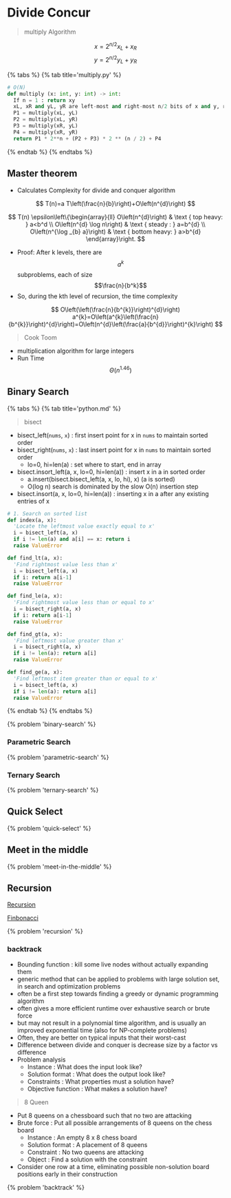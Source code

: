 # Divide Concur

> multiply Algorithm

$$ x = 2^{n/2}x_L + x_R $$
$$ y = 2^{n/2}y_L + y_R $$

{% tabs %}
{% tab title='multiply.py' %}

```py
# O(N)
def multiply (x: int, y: int) -> int:
  If n = 1 : return xy
  xL, xR and yL, yR are left-most and right-most n/2 bits of x and y, respectively.
  P1 = multiply(xL, yL)
  P2 = multiply(xL, yR)
  P3 = multiply(xR, yL)
  P4 = multiply(xR, yR)
  return P1 * 2**n + (P2 + P3) * 2 ** (n / 2) + P4
```

{% endtab %}
{% endtabs %}

## Master theorem

* Calculates Complexity for divide and conquer algorithm

$$
T(n)=a T\left(\frac{n}{b}\right)+O\left(n^{d}\right)
$$

$$
T(n) \epsilon\left\{\begin{array}{ll}
O\left(n^{d}\right) & \text { top heavy: } a<b^d \\
O\left(n^{d} \log n\right) & \text { steady : } a=b^{d} \\
O\left(n^{\log _{b} a}\right) & \text { bottom heavy: } a>b^{d}
\end{array}\right.
$$

* Proof: After k levels, there are $$a^k$$ subproblems, each of size $$\frac{n}{b^k}$$
* So, during the kth level of recursion, the time complexity

$$
O\left(\left(\frac{n}{b^{k}}\right)^{d}\right) a^{k}=O\left(a^{k}\left(\frac{n}{b^{k}}\right)^{d}\right)=O\left(n^{d}\left(\frac{a}{b^{d}}\right)^{k}\right)
$$

> Cook Toom

* multiplication algorithm for large integers
* Run Time $$ Θ(n^{1.46}) $$

## Binary Search

{% tabs %}
{% tab title='python.md' %}

> bisect

* bisect_left(`nums`, `x`) : first insert point for x in `nums` to maintain sorted order
* bisect_right(`nums`, `x`) : last insert point for x in `nums` to maintain sorted order
  * lo=0, hi=len(a) : set where to start, end in array
* bisect.insort_left(a, x, lo=0, hi=len(a)) : insert x in a in sorted order
  * a.insert(bisect.bisect_left(a, x, lo, hi), x) (a is sorted)
  * O(log n) search is dominated by the slow O(n) insertion step
* bisect.insort(a, x, lo=0, hi=len(a)) : inserting x in a after any existing entries of x

```py
# 1. Search on sorted list
def index(a, x):
  'Locate the leftmost value exactly equal to x'
  i = bisect_left(a, x)
  if i != len(a) and a[i] == x: return i
  raise ValueError

def find_lt(a, x):
  'Find rightmost value less than x'
  i = bisect_left(a, x)
  if i: return a[i-1]
  raise ValueError

def find_le(a, x):
  'Find rightmost value less than or equal to x'
  i = bisect_right(a, x)
  if i: return a[i-1]
  raise ValueError

def find_gt(a, x):
  'Find leftmost value greater than x'
  i = bisect_right(a, x)
  if i != len(a): return a[i]
  raise ValueError

def find_ge(a, x):
  'Find leftmost item greater than or equal to x'
  i = bisect_left(a, x)
  if i != len(a): return a[i]
  raise ValueError
```

{% endtab %}
{% endtabs %}

{% problem 'binary-search' %}

### Parametric Search

{% problem 'parametric-search' %}

### Ternary Search

{% problem 'ternary-search' %}

## Quick Select

{% problem 'quick-select' %}

## Meet in the middle

{% problem 'meet-in-the-middle' %}

## Recursion

[Recursion](https://www.youtube.com/watch?v=kx6DfrYfWnQ)

[Finbonacci](https://www.youtube.com/watch?v=zg-ddPbzcKM)

{% problem 'recursion' %}

### backtrack

* Bounding function : kill some live nodes without actually expanding them
* generic method that can be applied to problems with large solution set, in search and optimization problems
* often be a first step towards finding a greedy or dynamic programming algorithm
* often gives a more efficient runtime over exhaustive search or brute force
* but may not result in a polynomial time algorithm, and is usually an improved exponential time (also for NP-complete problems)
* Often, they are better on typical inputs that their worst-cast
* Difference between divide and conquer is decrease size by a factor vs difference
* Problem analysis
  * Instance : What does the input look like?
  * Solution format : What does the output look like?
  * Constraints : What properties must a solution have?
  * Objective function : What makes a solution have?

> 8 Queen

* Put 8 queens on a chessboard such that no two are attacking
* Brute force : Put all possible arrangements of 8 queens on the chess board
  * Instance : An empty 8 x 8 chess board
  * Solution format : A placement of 8 queens
  * Constraint : No two queens are attacking
  * Object : Find a solution with the constraint
* Consider one row at a time, eliminating possible non-solution board positions early in their construction

{% problem 'backtrack' %}
